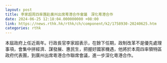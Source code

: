 ```yaml
---
layout: post
title: 李家超周四率團赴廣州出席粵港合作會議　深化粵港合作
date: 2024-06-25 12:18:04.000000000 +08:00
link: https://news.rthk.hk/rthk/ch/component/k2/1758930-20240625.htm
categories: rthk
---
```


本屆政府上任近兩年。行政長官李家超表示，在餘下任期，政制改革不是優先處理事項，會集中拼經濟、謀發展、惠民生，把握好國家機遇，他將於本周四率領特區政府代表團，到廣州出席粵港合作聯席會議，進一步深化粵港合作。
